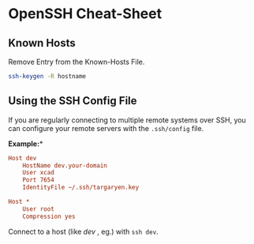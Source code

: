 # OpenSSH Cheat-Sheet

## Known Hosts

Remove Entry from the Known-Hosts File.
```bash
ssh-keygen -R hostname
```

## Using the SSH Config File
If you are regularly connecting to multiple remote systems over SSH, you can configure your remote servers with the `.ssh/config` file.

**Example:***
```ini
Host dev
    HostName dev.your-domain
    User xcad
	Port 7654
    IdentityFile ~/.ssh/targaryen.key

Host *
    User root
    Compression yes
```

Connect to a host (like *dev* , eg.) with `ssh dev`.

